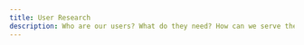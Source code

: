 ```yaml
---
title: User Research
description: Who are our users? What do they need? How can we serve them better?
---
```

